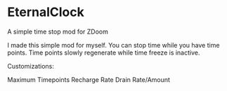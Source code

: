 # EternalClock
A simple time stop mod for ZDoom

I made this simple mod for myself.
You can stop time while you have time points.
Time points slowly regenerate while time freeze is inactive.

Customizations:

Maximum Timepoints
Recharge Rate
Drain Rate/Amount

